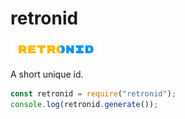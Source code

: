 # retronid
![retronid branding](https://github.com/retronbv/retronid/blob/master/docs/retronid-branding.png)

A short unique id.

```js
const retronid = require("retronid");
console.log(retronid.generate());
```

